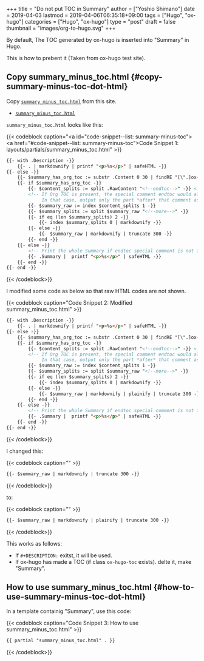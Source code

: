 +++
title = "Do not put TOC in Summary"
author = ["Yoshio Shimano"]
date = 2019-04-03
lastmod = 2019-04-06T06:35:18+09:00
tags = ["Hugo", "ox-hugo"]
categories = ["Hugo", "ox-hugo"]
type = "post"
draft = false
thumbnail = "images/org-to-hugo.svg"
+++

By default, The TOC generated by ox-hugo is
inserted into "Summary" in Hugo.

This is how to prebent it
(Taken from ox-hugo test site).


## Copy summary\_minus\_toc.html {#copy-summary-minus-toc-dot-html}

Copy  [`summary_minus_toc.html`](https://github.com/kaushalmodi/hugo-bare-min-theme/blob/master/layouts/partials/summary%5Fminus%5Ftoc.html)
from this site.

-   [`summary_minus_toc.html`](https://github.com/kaushalmodi/hugo-bare-min-theme/blob/master/layouts/partials/summary%5Fminus%5Ftoc.html)

`summary_minus_toc.html` looks like this:

{{< codeblock caption="<a id=\"code-snippet--list: summary-minus-toc\"></a><a href=\"#code-snippet--list: summary-minus-toc\">Code Snippet 1</a>: layouts/partials/summary_minus_toc.html" >}}
```html
{{- with .Description -}}
    {{- . | markdownify | printf "<p>%s</p>" | safeHTML -}}
{{- else -}}
    {{- $summary_has_org_toc := substr .Content 0 30 | findRE "[\".]ox-hugo-toc" -}}
    {{- if $summary_has_org_toc -}}
        {{- $content_splits := split .RawContent "<!--endtoc-->" -}} <!-- Need to use .RawContent as we will be parsing for 'more' comment later. -->
        <!-- If Org TOC is present, the special comment endtoc would also be present.
             In that case, output only the part *after* that comment as Summary. -->
        {{- $summary_raw := index $content_splits 1 -}}
        {{- $summary_splits := split $summary_raw "<!--more-->" -}}
        {{- if eq (len $summary_splits) 2 -}}
            {{- index $summary_splits 0 | markdownify -}}
        {{- else -}}
            {{- $summary_raw | markdownify | truncate 300 -}}
        {{- end -}}
    {{- else -}}
        <!-- Print the whole Summary if endtoc special comment is not found. -->
        {{- .Summary |  printf "<p>%s</p>" | safeHTML -}}
    {{- end -}}
{{- end -}}
```
{{< /codeblock>}}

I modified some code as below so that
raw HTML codes are not shown.

{{< codeblock caption="Code Snippet 2: Modified summary_minus_toc.html" >}}
```html
{{- with .Description -}}
    {{- . | markdownify | printf "<p>%s</p>" | safeHTML -}}
{{- else -}}
    {{- $summary_has_org_toc := substr .Content 0 30 | findRE "[\".]ox-hugo-toc" -}}
    {{- if $summary_has_org_toc -}}
        {{- $content_splits := split .RawContent "<!--endtoc-->" -}} <!-- Need to use .RawContent as we will be parsing for 'more' comment later. -->
        <!-- If Org TOC is present, the special comment endtoc would also be present.
             In that case, output only the part *after* that comment as Summary. -->
        {{- $summary_raw := index $content_splits 1 -}}
        {{- $summary_splits := split $summary_raw "<!--more-->" -}}
        {{- if eq (len $summary_splits) 2 -}}
            {{- index $summary_splits 0 | markdownify -}}
        {{- else -}}
            {{- $summary_raw | markdownify | plainify | truncate 300 -}}
        {{- end -}}
    {{- else -}}
        <!-- Print the whole Summary if endtoc special comment is not found. -->
        {{- .Summary |  printf "<p>%s</p>" | safeHTML -}}
    {{- end -}}
{{- end -}}
```
{{< /codeblock>}}

I changed this:

{{< codeblock caption="" >}}
```html
{{- $summary_raw | markdownify | truncate 300 -}}
```
{{< /codeblock>}}

to:

{{< codeblock caption="" >}}
```html
{{- $summary_raw | markdownify | plainify | truncate 300 -}}
```
{{< /codeblock>}}

This works as follows:

-   If `#+DESCRIPTION:` exitst, it will be used.
-   If ox-hugo has made a TOC (if class `ox-hugo-toc` exists).
    delte it, make "Summary".


## How to use summary\_minus\_toc.html {#how-to-use-summary-minus-toc-dot-html}

In a template containig "Summary",
use this code:

{{< codeblock caption="Code Snippet 3: How to use summary_minus_toc.html" >}}
```html
{{ partial "summary_minus_toc.html" . }}
```
{{< /codeblock>}}

